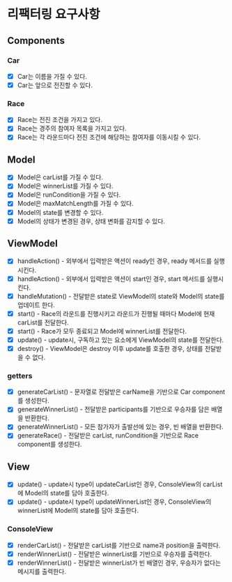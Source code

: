 # 리팩터링 요구사항

## Components

### Car

- [X] Car는 이름을 가질 수 있다.
- [X] Car는 앞으로 전진할 수 있다.

### Race

- [X] Race는 전진 조건을 가지고 있다.
- [X] Race는 경주의 참여자 목록을 가지고 있다.
- [X] Race는 각 라운드마다 전진 조건에 해당하는 참여자를 이동시킬 수 있다.

## Model

- [X] Model은 carList를 가질 수 있다.
- [X] Model은 winnerList를 가질 수 있다.
- [X] Model은 runCondition을 가질 수 있다.
- [X] Model은 maxMatchLength를 가질 수 있다.
- [X] Model의 state를 변경할 수 있다.
- [X] Model의 상태가 변경된 경우, 상태 변화를 감지할 수 있다.

## ViewModel

- [X] handleAction() - 외부에서 입력받은 액션이 ready인 경우, ready 메서드를 실행시킨다.
- [X] handleAction() - 외부에서 입력받은 액션이 start인 경우, start 메서드를 실행시킨다.
- [X] handleMutation() - 전달받은 state로 ViewModel의 state와 Model의 state를 업데이트 한다.
- [X] start() - Race의 라운드를 진행시키고 라운드가 진행될 때마다 Model에 현재 carList를 전달한다.
- [X] start() - Race가 모두 종료되고 Model에 winnerList를 전달한다.
- [X] update() - update시, 구독하고 있는 요소에게 ViewModel의 state를 전달한다.
- [X] destroy() - ViewModel은 destroy 이후 update를 호출한 경우, 상태를 전달받을 수 없다.

### getters

- [X] generateCarList() - 문자열로 전달받은 carName을 기반으로 Car component를 생성한다.
- [X] generateWinnerList() - 전달받은 participants를 기반으로 우승자를 담은 배열을 반환한다.
- [X] generateWinnerList() - 모든 참가자가 출발선에 있는 경우, 빈 배열을 반환한다.
- [X] generateRace() - 전달받은 carList, runCondition을 기반으로 Race component를 생성한다.

## View

- [X] update() - update시 type이 updateCarList인 경우, ConsoleView의 carList에 Model의 state를 담아 호출한다.
- [X] update() - update시 type이 updateWinnerList인 경우, ConsoleView의 winnerList에 Model의 state를 담아 호출한다.

### ConsoleView

- [X] renderCarList() - 전달받은 carList를 기반으로 name과 position을 출력한다.
- [X] renderWinnerList() - 전달받은 winnerList를 기반으로 우승자를 출력한다.
- [X] renderWinnerList() - 전달받은 winnerList가 빈 배열인 경우, 우승자가 없다는 메시지를 출력한다.
